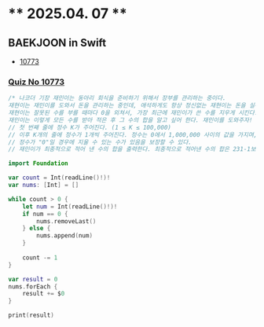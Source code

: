 # ** 2025.04. 07 **

## BAEKJOON in Swift
- [10773](#quiz-no-10773)

### [Quiz No 10773](https://www.acmicpc.net/problem/10773)

```swift
/* 나코더 기장 재민이는 동아리 회식을 준비하기 위해서 장부를 관리하는 중이다.
재현이는 재민이를 도와서 돈을 관리하는 중인데, 애석하게도 항상 정신없는 재현이는 돈을 실수로 잘못 부르는 사고를 치기 일쑤였다.
재현이는 잘못된 수를 부를 때마다 0을 외쳐서, 가장 최근에 재민이가 쓴 수를 지우게 시킨다.
재민이는 이렇게 모든 수를 받아 적은 후 그 수의 합을 알고 싶어 한다. 재민이를 도와주자! */
// 첫 번째 줄에 정수 K가 주어진다. (1 ≤ K ≤ 100,000)
// 이후 K개의 줄에 정수가 1개씩 주어진다. 정수는 0에서 1,000,000 사이의 값을 가지며, 정수가 "0" 일 경우에는 가장 최근에 쓴 수를 지우고, 아닐 경우 해당 수를 쓴다.
// 정수가 "0"일 경우에 지울 수 있는 수가 있음을 보장할 수 있다.
// 재민이가 최종적으로 적어 낸 수의 합을 출력한다. 최종적으로 적어낸 수의 합은 231-1보다 작거나 같은 정수이다.

import Foundation

var count = Int(readLine()!)!
var nums: [Int] = []

while count > 0 {
    let num = Int(readLine()!)!
    if num == 0 {
        nums.removeLast()
    } else {
        nums.append(num)
    }
    
    count -= 1
}

var result = 0
nums.forEach {
    result += $0
}

print(result)

```